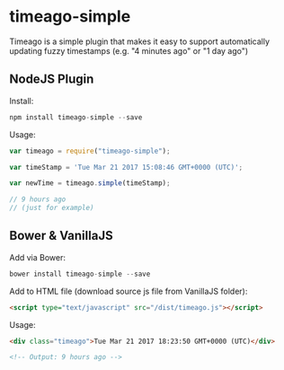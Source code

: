 # timeago-simple
Timeago is a simple plugin that makes it easy to support automatically updating fuzzy timestamps (e.g. "4 minutes ago" or "1 day ago")

## NodeJS Plugin
Install:

```js
npm install timeago-simple --save
```

Usage:

```js
var timeago = require("timeago-simple");

var timeStamp = 'Tue Mar 21 2017 15:08:46 GMT+0000 (UTC)';

var newTime = timeago.simple(timeStamp);

// 9 hours ago 
// (just for example)
```

## Bower & VanillaJS

Add via Bower:
```js
bower install timeago-simple --save
```

Add to HTML file (download source js file from VanillaJS folder):
```html
<script type="text/javascript" src="/dist/timeago.js"></script>
```

Usage:
```html
<div class="timeago">Tue Mar 21 2017 18:23:50 GMT+0000 (UTC)</div>

<!-- Output: 9 hours ago -->
```